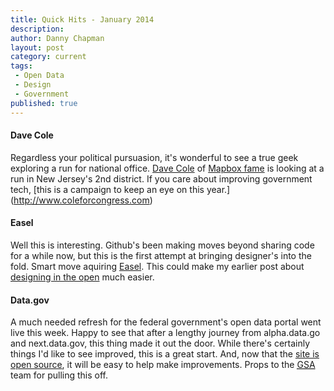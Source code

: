 ```yaml
---
title: Quick Hits - January 2014
description:
author: Danny Chapman
layout: post
category: current
tags:
 - Open Data
 - Design
 - Government
published: true
---
```


#### Dave Cole
Regardless your political pursuasion, it's wonderful to see a true geek exploring a run for national office. [Dave Cole](https://twitter.com/dhcole) of [Mapbox fame](https://www.mapbox.com) is looking at a run in New Jersey's 2nd district. If you care about improving government tech, [this is a campaign to keep an eye on this year.] (http://www.coleforcongress.com)

#### Easel
Well this is interesting. Github's been making moves beyond sharing code for a while now, but this is the first attempt at bringing designer's into the fold. Smart move aquiring [Easel](http://blog.easel.io/blog/2014/01/06/easel-acquired-by-github/). This could make my earlier post about [designing in the open](http://dannychapman.com/2013/09/05/open-source-design/) much easier. 

#### Data.gov
A much needed refresh for the federal government's open data portal went live this week. Happy to see that after a lengthy journey from alpha.data.go and next.data.gov, this thing made it out the door. While there's certainly things I'd like to see improved, this is a great start. And, now that the [site is open source](https://github.com/GSA/data.gov/), it will be easy to help make improvements. Props to the [<abbr title="General Services Administration">GSA</abbr>](http://gsa.gov) team for pulling this off. 


 

